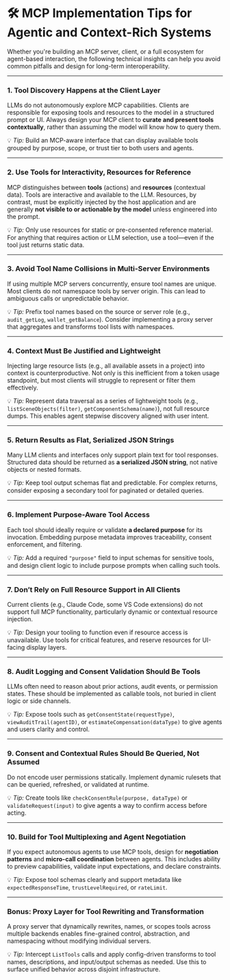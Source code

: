 # **🛠 MCP Implementation Tips for Agentic and Context-Rich Systems**

Whether you're building an MCP server, client, or a full ecosystem for agent-based interaction, the following technical insights can help you avoid common pitfalls and design for long-term interoperability.

---

### **1\. Tool Discovery Happens at the Client Layer**

LLMs do not autonomously explore MCP capabilities. Clients are responsible for exposing tools and resources to the model in a structured prompt or UI. Always design your MCP client to **curate and present tools contextually**, rather than assuming the model will know how to query them.

💡 *Tip:* Build an MCP-aware interface that can display available tools grouped by purpose, scope, or trust tier to both users and agents.

---

### **2\. Use Tools for Interactivity, Resources for Reference**

MCP distinguishes between **tools** (actions) and **resources** (contextual data). Tools are interactive and available to the LLM. Resources, by contrast, must be explicitly injected by the host application and are generally **not visible to or actionable by the model** unless engineered into the prompt.

💡 *Tip:* Only use resources for static or pre-consented reference material. For anything that requires action or LLM selection, use a tool—even if the tool just returns static data.

---

### **3\. Avoid Tool Name Collisions in Multi-Server Environments**

If using multiple MCP servers concurrently, ensure tool names are unique. Most clients do not namespace tools by server origin. This can lead to ambiguous calls or unpredictable behavior.

💡 *Tip:* Prefix tool names based on the source or server role (e.g., `audit_getLog`, `wallet_getBalance`). Consider implementing a proxy server that aggregates and transforms tool lists with namespaces.

---

### **4\. Context Must Be Justified and Lightweight**

Injecting large resource lists (e.g., all available assets in a project) into context is counterproductive. Not only is this inefficient from a token usage standpoint, but most clients will struggle to represent or filter them effectively.

💡 *Tip:* Represent data traversal as a series of lightweight tools (e.g., `listSceneObjects(filter)`, `getComponentSchema(name)`), not full resource dumps. This enables agent stepwise discovery aligned with user intent.

---

### **5\. Return Results as Flat, Serialized JSON Strings**

Many LLM clients and interfaces only support plain text for tool responses. Structured data should be returned as **a serialized JSON string**, not native objects or nested formats.

💡 *Tip:* Keep tool output schemas flat and predictable. For complex returns, consider exposing a secondary tool for paginated or detailed queries.

---

### **6\. Implement Purpose-Aware Tool Access**

Each tool should ideally require or validate **a declared purpose** for its invocation. Embedding purpose metadata improves traceability, consent enforcement, and filtering.

💡 *Tip:* Add a required `"purpose"` field to input schemas for sensitive tools, and design client logic to include purpose prompts when calling such tools.

---

### **7\. Don’t Rely on Full Resource Support in All Clients**

Current clients (e.g., Claude Code, some VS Code extensions) do not support full MCP functionality, particularly dynamic or contextual resource injection.

💡 *Tip:* Design your tooling to function even if resource access is unavailable. Use tools for critical features, and reserve resources for UI-facing display layers.

---

### **8\. Audit Logging and Consent Validation Should Be Tools**

LLMs often need to reason about prior actions, audit events, or permission states. These should be implemented as callable tools, not buried in client logic or side channels.

💡 *Tip:* Expose tools such as `getConsentState(requestType)`, `viewAuditTrail(agentID)`, or `estimateCompensation(dataType)` to give agents and users clarity and control.

---

### **9\. Consent and Contextual Rules Should Be Queried, Not Assumed**

Do not encode user permissions statically. Implement dynamic rulesets that can be queried, refreshed, or validated at runtime.

💡 *Tip:* Create tools like `checkConsentRule(purpose, dataType)` or `validateRequest(input)` to give agents a way to confirm access before acting.

---

### **10\. Build for Tool Multiplexing and Agent Negotiation**

If you expect autonomous agents to use MCP tools, design for **negotiation patterns** and **micro-call coordination** between agents. This includes ability to preview capabilities, validate input expectations, and declare constraints.

💡 *Tip:* Expose tool schemas clearly and support metadata like `expectedResponseTime`, `trustLevelRequired`, or `rateLimit`.

---

### **Bonus: Proxy Layer for Tool Rewriting and Transformation**

A proxy server that dynamically rewrites, names, or scopes tools across multiple backends enables fine-grained control, abstraction, and namespacing without modifying individual servers.

💡 *Tip:* Intercept `ListTools` calls and apply config-driven transforms to tool names, descriptions, and input/output schemas as needed. Use this to surface unified behavior across disjoint infrastructure.

